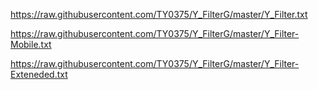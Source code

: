 https://raw.githubusercontent.com/TY0375/Y_FilterG/master/Y_Filter.txt

https://raw.githubusercontent.com/TY0375/Y_FilterG/master/Y_Filter-Mobile.txt

https://raw.githubusercontent.com/TY0375/Y_FilterG/master/Y_Filter-Exteneded.txt
